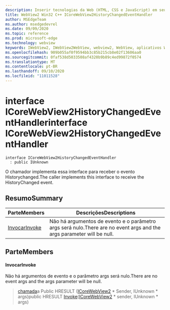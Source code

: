 ```yaml
---
description: Inserir tecnologias da Web (HTML, CSS e JavaScript) em seus aplicativos nativos com o controle WebView2 do Microsoft Edge
title: WebView2 Win32 C++ ICoreWebView2HistoryChangedEventHandler
author: MSEdgeTeam
ms.author: msedgedevrel
ms.date: 09/09/2020
ms.topic: reference
ms.prod: microsoft-edge
ms.technology: webview
keywords: IWebView2, IWebView2WebView, webview2, WebView, aplicativos Win32, Win32, Edge, ICoreWebView2, ICoreWebView2Controller, controle do navegador, HTML Edge, ICoreWebView2HistoryChangedEventHandler
ms.openlocfilehash: 909b055af0f9594bb3c85b215cb8e02f13606aa0
ms.sourcegitcommit: 0faf538d5033508af4320b9b89c4ed99872f0574
ms.translationtype: MT
ms.contentlocale: pt-BR
ms.lasthandoff: 09/10/2020
ms.locfileid: "11011528"
---
```

# <span data-ttu-id="1a7fc-104">interface ICoreWebView2HistoryChangedEventHandler</span><span class="sxs-lookup"><span data-stu-id="1a7fc-104">interface ICoreWebView2HistoryChangedEventHandler</span></span> 

```
interface ICoreWebView2HistoryChangedEventHandler
  : public IUnknown
```

<span data-ttu-id="1a7fc-105">O chamador implementa essa interface para receber o evento Historychanged.</span><span class="sxs-lookup"><span data-stu-id="1a7fc-105">The caller implements this interface to receive the HistoryChanged event.</span></span>

## <span data-ttu-id="1a7fc-106">Resumo</span><span class="sxs-lookup"><span data-stu-id="1a7fc-106">Summary</span></span>

 <span data-ttu-id="1a7fc-107">Parte</span><span class="sxs-lookup"><span data-stu-id="1a7fc-107">Members</span></span>                        | <span data-ttu-id="1a7fc-108">Descrições</span><span class="sxs-lookup"><span data-stu-id="1a7fc-108">Descriptions</span></span>
--------------------------------|---------------------------------------------
[<span data-ttu-id="1a7fc-109">Invocar</span><span class="sxs-lookup"><span data-stu-id="1a7fc-109">Invoke</span></span>](#invoke) | <span data-ttu-id="1a7fc-110">Não há argumentos de evento e o parâmetro args será nulo.</span><span class="sxs-lookup"><span data-stu-id="1a7fc-110">There are no event args and the args parameter will be null.</span></span>

## <span data-ttu-id="1a7fc-111">Parte</span><span class="sxs-lookup"><span data-stu-id="1a7fc-111">Members</span></span>

#### <span data-ttu-id="1a7fc-112">Invocar</span><span class="sxs-lookup"><span data-stu-id="1a7fc-112">Invoke</span></span> 

<span data-ttu-id="1a7fc-113">Não há argumentos de evento e o parâmetro args será nulo.</span><span class="sxs-lookup"><span data-stu-id="1a7fc-113">There are no event args and the args parameter will be null.</span></span>

> <span data-ttu-id="1a7fc-114">[chamada](#invoke)a Public HRESULT ([ICoreWebView2](icorewebview2.md) \* Sender, IUnknown \* args)</span><span class="sxs-lookup"><span data-stu-id="1a7fc-114">public HRESULT [Invoke](#invoke)([ICoreWebView2](icorewebview2.md) \* sender, IUnknown \* args)</span></span>

